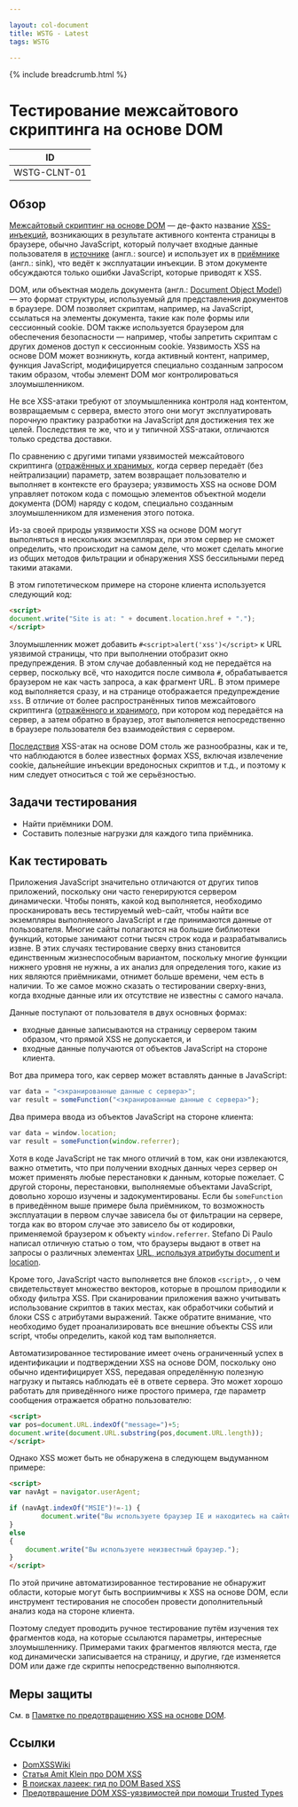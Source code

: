 ```yaml
---

layout: col-document
title: WSTG - Latest
tags: WSTG

---
```


{% include breadcrumb.html %}
# Тестирование межсайтового скриптинга на основе DOM

|ID          |
|------------|
|WSTG-CLNT-01|

## Обзор

[Межсайтовый скриптинг на основе DOM](https://owasp.org/www-community/attacks/DOM_Based_XSS) — де-факто название [XSS-инъекций](https://owasp.org/www-community/attacks/xss/), возникающих в результате активного контента страницы в браузере, обычно JavaScript, который получает входные данные пользователя в [источнике](https://github.com/wisec/domxsswiki/wiki/sources) (англ.: source) и использует их в [приёмнике](https://github.com/wisec/domxsswiki/wiki/Sinks) (англ.: sink), что ведёт к эксплуатации инъекции. В этом документе обсуждаются только ошибки JavaScript, которые приводят к XSS.

DOM, или объектная модель документа (англ.: [Document Object Model](https://ru.wikipedia.org/wiki/Document_Object_Model)) — это формат структуры, используемый для представления документов в браузере. DOM позволяет скриптам, например, на JavaScript, ссылаться на элементы документа, такие как поле формы или сессионный cookie. DOM также используется браузером для обеспечения безопасности — например, чтобы запретить скриптам с других доменов доступ к сессионным cookie. Уязвимость XSS на основе DOM может возникнуть, когда активный контент, например, функция JavaScript, модифицируется специально созданным запросом таким образом, чтобы элемент DOM мог контролироваться злоумышленником.

Не все XSS-атаки требуют от злоумышленника контроля над контентом, возвращаемым с сервера, вместо этого они могут эксплуатировать порочную практику разработки на JavaScript для достижения тех же целей. Последствия те же, что и у типичной XSS-атаки, отличаются только средства доставки.

По сравнению с другими типами уязвимостей межсайтового скриптинга ([отражённых и хранимых](https://owasp.org/www-community/attacks/xss/), когда сервер передаёт (без нейтрализации) параметр, затем возвращает пользователю и выполняет в контексте его браузера; уязвимость XSS на основе DOM управляет потоком кода с помощью элементов объектной модели документа (DOM) наряду с кодом, специально созданным злоумышленником для изменения этого потока.

Из-за своей природы уязвимости XSS на основе DOM могут выполняться в нескольких экземплярах, при этом сервер не сможет определить, что происходит на самом деле, что может сделать многие из общих методов фильтрации и обнаружения XSS бессильными перед такими атаками.

В этом гипотетическом примере на стороне клиента используется следующий код:

```html
<script>
document.write("Site is at: " + document.location.href + ".");
</script>
```

Злоумышленник может добавить `#<script>alert('xss')</script>` к URL уязвимой страницы, что при выполнении отобразит окно предупреждения. В этом случае добавленный код не передаётся на сервер, поскольку всё, что находится после символа `#`, обрабатывается браузером не как часть запроса, а как фрагмент URL. В этом примере код выполняется сразу, и на странице отображается предупреждение `xss`. В отличие от более распространённых типов межсайтового скриптинга ([отражённого и хранимого](https://owasp.org/www-community/attacks/xss/), при котором код передаётся на сервер, а затем обратно в браузер, этот выполняется непосредственно в браузере пользователя без взаимодействия с сервером.

[Последствия](https://owasp.org/www-community/attacks/xss/) XSS-атак на основе DOM столь же разнообразны, как и те, что наблюдаются в более известных формах XSS, включая извлечение cookie, дальнейшие инъекции вредоносных скриптов и т.д., и поэтому к ним следует относиться с той же серьёзностью.

## Задачи тестирования

- Найти приёмники DOM.
- Составить полезные нагрузки для каждого типа приёмника.

## Как тестировать

Приложения JavaScript значительно отличаются от других типов приложений, поскольку они часто генерируются сервером динамически. Чтобы понять, какой код выполняется, необходимо просканировать весь тестируемый web-сайт, чтобы найти все экземпляры выполняемого JavaScript и где принимаются данные от пользователя. Многие сайты полагаются на большие библиотеки функций, которые занимают сотни тысяч строк кода и разрабатывались извне. В этих случаях тестирование сверху вниз становится единственным жизнеспособным вариантом, поскольку многие функции нижнего уровня не нужны, а их анализ для определения того, какие из них являются приёмниками, отнимет больше времени, чем есть в наличии. То же самое можно сказать о тестировании сверху-вниз, когда входные данные или их отсутствие не известны с самого начала.

Данные поступают от пользователя в двух основных формах:

- входные данные записываются на страницу сервером таким образом, что прямой XSS не допускается, и
- входные данные получаются от объектов JavaScript на стороне клиента.

Вот два примера того, как сервер может вставлять данные в JavaScript:

```js
var data = "<экранированные данные с сервера>";
var result = someFunction("<экранированные данные с сервера>");
```

Два примера ввода из объектов JavaScript на стороне клиента:

```js
var data = window.location;
var result = someFunction(window.referrer);
```

Хотя в коде JavaScript не так много отличий в том, как они извлекаются, важно отметить, что при получении входных данных через сервер он может применять любые перестановки к данным, которые пожелает. С другой стороны, перестановки, выполняемые объектами JavaScript, довольно хорошо изучены и задокументированы. Если бы `someFunction` в приведённом выше примере была приёмником, то возможность эксплуатации в первом случае зависела бы от фильтрации на сервере, тогда как во втором случае это зависело бы от кодировки, применяемой браузером к объекту `window.referrer`. Stefano Di Paulo написал отличную статью о том, что браузеры выдают в ответ на запросы о различных элементах [URL, используя атрибуты document и location](https://github.com/wisec/domxsswiki/wiki/location,-documentURI-and-URL-sources).

Кроме того, JavaScript часто выполняется вне блоков `<script>`, , о чем свидетельствует множество векторов, которые в прошлом приводили к обходу фильтра XSS. При сканировании приложения важно учитывать использование скриптов в таких местах, как обработчики событий и блоки CSS с атрибутами выражений. Также обратите внимание, что необходимо будет проанализировать все внешние объекты CSS или script, чтобы определить, какой код там выполняется.

Автоматизированное тестирование имеет очень ограниченный успех в идентификации и подтверждении XSS на основе DOM, поскольку оно обычно идентифицирует XSS, передавая определённую полезную нагрузку и пытаясь наблюдать её в ответе сервера. Это может хорошо работать для приведённого ниже простого примера, где параметр сообщения отражается обратно пользователю:

```html
<script>
var pos=document.URL.indexOf("message=")+5;
document.write(document.URL.substring(pos,document.URL.length));
</script>
```

Однако XSS может быть не обнаружена в следующем выдуманном примере:

```html
<script>
var navAgt = navigator.userAgent;

if (navAgt.indexOf("MSIE")!=-1) {
        document.write("Вы используете браузер IE и находитесь на сайте: " + document.location.href + ".");
}
else
{
    document.write("Вы используете неизвестный браузер.");
}
</script>
```

По этой причине автоматизированное тестирование не обнаружит области, которые могут быть восприимчивы к XSS на основе DOM, если инструмент тестирования не способен провести дополнительный анализ кода на стороне клиента.

Поэтому следует проводить ручное тестирование путём изучения тех фрагментов кода, на которые ссылаются параметры, интересные злоумышленнику. Примерами таких фрагментов являются места, где код динамически записывается на страницу, и другие, где изменяется DOM или даже где скрипты непосредственно выполняются.

## Меры защиты

См. в [Памятке по предотвращению XSS на основе DOM](https://cheatsheetseries.owasp.org/cheatsheets/DOM_based_XSS_Prevention_Cheat_Sheet.html).

## Ссылки

- [DomXSSWiki](https://github.com/wisec/domxsswiki/wiki/)
- [Статья Amit Klein про DOM XSS](http://www.webappsec.org/projects/articles/071105.html)
- [В поисках лазеек: гид по DOM Based XSS](https://habr.com/ru/company/xakep/blog/189210/)
- [Предотвращение DOM XSS-уязвимостей при помощи Trusted Types](https://web.dev/i18n/ru/trusted-types/)